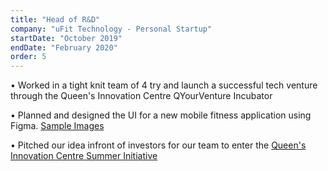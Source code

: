 ```yaml
---
title: "Head of R&D"
company: "uFit Technology - Personal Startup"
startDate: "October 2019"
endDate: "February 2020"
order: 5
---
```


• Worked in a tight knit team of 4 try and launch a successful tech venture through the Queen's Innovation Centre QYourVenture Incubator

• Planned and designed the UI for a new mobile fitness application using Figma. [Sample Images](https://photos.app.goo.gl/AECvva8yWN24fegp6)

• Pitched our idea infront of investors for our team to enter the [Queen's Innovation Centre Summer Initiative](https://www.queensu.ca/innovationcentre/programs/qic-summer-initiative-program)
